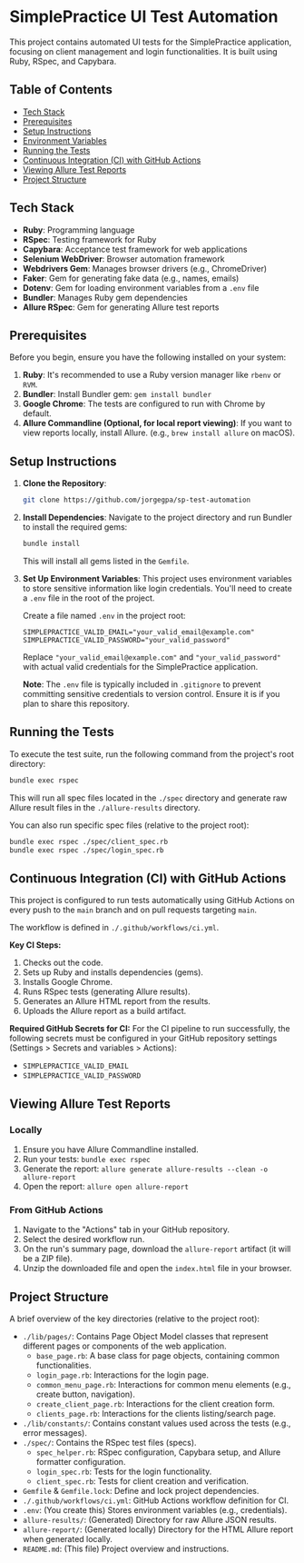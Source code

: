 # SimplePractice UI Test Automation

This project contains automated UI tests for the SimplePractice application, focusing on client management and login functionalities. It is built using Ruby, RSpec, and Capybara.

## Table of Contents

- [Tech Stack](#tech-stack)
- [Prerequisites](#prerequisites)
- [Setup Instructions](#setup-instructions)
- [Environment Variables](#environment-variables)
- [Running the Tests](#running-the-tests)
- [Continuous Integration (CI) with GitHub Actions](#continuous-integration-ci-with-github-actions)
- [Viewing Allure Test Reports](#viewing-allure-test-reports)
- [Project Structure](#project-structure)

## Tech Stack

*   **Ruby**: Programming language
*   **RSpec**: Testing framework for Ruby
*   **Capybara**: Acceptance test framework for web applications
*   **Selenium WebDriver**: Browser automation framework
*   **Webdrivers Gem**: Manages browser drivers (e.g., ChromeDriver)
*   **Faker**: Gem for generating fake data (e.g., names, emails)
*   **Dotenv**: Gem for loading environment variables from a `.env` file
*   **Bundler**: Manages Ruby gem dependencies
*   **Allure RSpec**: Gem for generating Allure test reports

## Prerequisites

Before you begin, ensure you have the following installed on your system:

1.  **Ruby**: It's recommended to use a Ruby version manager like `rbenv` or `RVM`.
2.  **Bundler**: Install Bundler gem: `gem install bundler`
3.  **Google Chrome**: The tests are configured to run with Chrome by default.
4.  **Allure Commandline (Optional, for local report viewing)**: If you want to view reports locally, install Allure. (e.g., `brew install allure` on macOS).

## Setup Instructions

1.  **Clone the Repository**:
    ```bash
    git clone https://github.com/jorgegpa/sp-test-automation
    ```

2.  **Install Dependencies**:
    Navigate to the project directory and run Bundler to install the required gems:
    ```bash
    bundle install
    ```
    This will install all gems listed in the `Gemfile`.

3.  **Set Up Environment Variables**:
    This project uses environment variables to store sensitive information like login credentials. You'll need to create a `.env` file in the root of the project.

    Create a file named `.env` in the project root:
    ```
    SIMPLEPRACTICE_VALID_EMAIL="your_valid_email@example.com"
    SIMPLEPRACTICE_VALID_PASSWORD="your_valid_password"
    ```
    Replace `"your_valid_email@example.com"` and `"your_valid_password"` with actual valid credentials for the SimplePractice application.

    **Note**: The `.env` file is typically included in `.gitignore` to prevent committing sensitive credentials to version control. Ensure it is if you plan to share this repository.

## Running the Tests

To execute the test suite, run the following command from the project's root directory:

```bash
bundle exec rspec
```

This will run all spec files located in the `./spec` directory and generate raw Allure result files in the `./allure-results` directory.

You can also run specific spec files (relative to the project root):

```bash
bundle exec rspec ./spec/client_spec.rb
bundle exec rspec ./spec/login_spec.rb
```

## Continuous Integration (CI) with GitHub Actions

This project is configured to run tests automatically using GitHub Actions on every push to the `main` branch and on pull requests targeting `main`.

The workflow is defined in `./.github/workflows/ci.yml`.

**Key CI Steps:**
1.  Checks out the code.
2.  Sets up Ruby and installs dependencies (gems).
3.  Installs Google Chrome.
4.  Runs RSpec tests (generating Allure results).
5.  Generates an Allure HTML report from the results.
6.  Uploads the Allure report as a build artifact.

**Required GitHub Secrets for CI:**
For the CI pipeline to run successfully, the following secrets must be configured in your GitHub repository settings (Settings > Secrets and variables > Actions):
*   `SIMPLEPRACTICE_VALID_EMAIL`
*   `SIMPLEPRACTICE_VALID_PASSWORD`

## Viewing Allure Test Reports

### Locally
1.  Ensure you have Allure Commandline installed.
2.  Run your tests: `bundle exec rspec`
3.  Generate the report: `allure generate allure-results --clean -o allure-report`
4.  Open the report: `allure open allure-report`

### From GitHub Actions
1.  Navigate to the "Actions" tab in your GitHub repository.
2.  Select the desired workflow run.
3.  On the run's summary page, download the `allure-report` artifact (it will be a ZIP file).
4.  Unzip the downloaded file and open the `index.html` file in your browser.

## Project Structure

A brief overview of the key directories (relative to the project root):

*   `./lib/pages/`: Contains Page Object Model classes that represent different pages or components of the web application.
    *   `base_page.rb`: A base class for page objects, containing common functionalities.
    *   `login_page.rb`: Interactions for the login page.
    *   `common_menu_page.rb`: Interactions for common menu elements (e.g., create button, navigation).
    *   `create_client_page.rb`: Interactions for the client creation form.
    *   `clients_page.rb`: Interactions for the clients listing/search page.
*   `./lib/constants/`: Contains constant values used across the tests (e.g., error messages).
*   `./spec/`: Contains the RSpec test files (specs).
    *   `spec_helper.rb`: RSpec configuration, Capybara setup, and Allure formatter configuration.
    *   `login_spec.rb`: Tests for the login functionality.
    *   `client_spec.rb`: Tests for client creation and verification.
*   `Gemfile` & `Gemfile.lock`: Define and lock project dependencies.
*   `./.github/workflows/ci.yml`: GitHub Actions workflow definition for CI.
*   `.env`: (You create this) Stores environment variables (e.g., credentials).
*   `allure-results/`: (Generated) Directory for raw Allure JSON results.
*   `allure-report/`: (Generated locally) Directory for the HTML Allure report when generated locally.
*   `README.md`: (This file) Project overview and instructions.